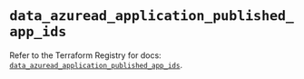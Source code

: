 # `data_azuread_application_published_app_ids`

Refer to the Terraform Registry for docs: [`data_azuread_application_published_app_ids`](https://registry.terraform.io/providers/hashicorp/azuread/3.2.0/docs/data-sources/application_published_app_ids).
